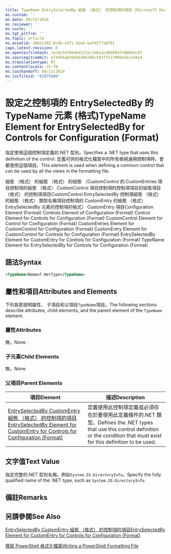 ```yaml
---
title: TypeName EntrySelectedBy 組態 （格式） 的控制項的項目 |Microsoft Docs
ms.custom: ''
ms.date: 09/13/2016
ms.reviewer: ''
ms.suite: ''
ms.tgt_pltfrm: ''
ms.topic: article
ms.assetid: 30bb1382-8c6b-4371-82e6-baf427fa0781
caps.latest.revision: 6
ms.openlocfilehash: cec8c5d76bded321ec1d6a1cd0409d7c88863c03
ms.sourcegitcommit: e7445ba8203da304286c591ff513900ad1c244a4
ms.translationtype: MT
ms.contentlocale: zh-TW
ms.lasthandoff: 04/23/2019
ms.locfileid: "62075880"
---
```

# <a name="typename-element-for-entryselectedby-for-controls-for-configuration-format"></a><span data-ttu-id="2544f-102">設定之控制項的 EntrySelectedBy 的 TypeName 元素 (格式)</span><span class="sxs-lookup"><span data-stu-id="2544f-102">TypeName Element for EntrySelectedBy for Controls for Configuration (Format)</span></span>

<span data-ttu-id="2544f-103">指定使用這個控制項定義的.NET 型別。</span><span class="sxs-lookup"><span data-stu-id="2544f-103">Specifies a .NET type that uses this definition of the control.</span></span> <span data-ttu-id="2544f-104">定義可供的格式化檔案中的所有檢視通用控制項時，會都使用這個項目。</span><span class="sxs-lookup"><span data-stu-id="2544f-104">This element is used when defining a common control that can be used by all the views in the formatting file.</span></span>

<span data-ttu-id="2544f-105">組態 （格式） 的組態 （格式） 的組態 （CustomControl 的 CustomEntries 項目控制項的組態 （格式） CustomControl 項目控制項的控制項項目的組態項目 （格式） 的控制項項目CustomControl EntrySelectedBy 控制項組態 （格式） 的組態 （格式） 類型名稱項目控制項的 CustomEntry 的組態 （格式） EntrySelectedBy 元素的控制項的格式） CustomEntry 項目</span><span class="sxs-lookup"><span data-stu-id="2544f-105">Configuration Element (Format) Controls Element of Configuration (Format) Control Element for Controls for Configuration (Format) CustomControl Element for Control for Configuration (Format) CustomEntries Element for CustomControl for Configuration (Format) CustomEntry Element for CustomControl for Controls for Configuration (Format) EntrySelectedBy Element for CustomEntry for Controls for Configuration (Format) TypeName Element for EntrySelectedBy for Controls for Configuration (Format)</span></span>

## <a name="syntax"></a><span data-ttu-id="2544f-106">語法</span><span class="sxs-lookup"><span data-stu-id="2544f-106">Syntax</span></span>

```xml
<TypeName>Nameof.NetType</TypeName>

```

## <a name="attributes-and-elements"></a><span data-ttu-id="2544f-107">屬性和項目</span><span class="sxs-lookup"><span data-stu-id="2544f-107">Attributes and Elements</span></span>

<span data-ttu-id="2544f-108">下列各節說明屬性、 子項目和父項目`TypeName`項目。</span><span class="sxs-lookup"><span data-stu-id="2544f-108">The following sections describe attributes, child elements, and the parent element of the `TypeName` element.</span></span>

### <a name="attributes"></a><span data-ttu-id="2544f-109">屬性</span><span class="sxs-lookup"><span data-stu-id="2544f-109">Attributes</span></span>

<span data-ttu-id="2544f-110">無。</span><span class="sxs-lookup"><span data-stu-id="2544f-110">None.</span></span>

### <a name="child-elements"></a><span data-ttu-id="2544f-111">子元素</span><span class="sxs-lookup"><span data-stu-id="2544f-111">Child Elements</span></span>

<span data-ttu-id="2544f-112">無。</span><span class="sxs-lookup"><span data-stu-id="2544f-112">None.</span></span>

### <a name="parent-elements"></a><span data-ttu-id="2544f-113">父項目</span><span class="sxs-lookup"><span data-stu-id="2544f-113">Parent Elements</span></span>

|<span data-ttu-id="2544f-114">項目</span><span class="sxs-lookup"><span data-stu-id="2544f-114">Element</span></span>|<span data-ttu-id="2544f-115">描述</span><span class="sxs-lookup"><span data-stu-id="2544f-115">Description</span></span>|
|-------------|-----------------|
|[<span data-ttu-id="2544f-116">EntrySelectedBy CustomEntry 組態 （格式） 的控制項的項目</span><span class="sxs-lookup"><span data-stu-id="2544f-116">EntrySelectedBy Element for CustomEntry for Controls for Configuration (Format)</span></span>](./entryselectedby-element-for-customentry-for-controls-for-configuration-format.md)|<span data-ttu-id="2544f-117">定義使用此控制項定義或必須存在於要使用此定義條件的.NET 類型。</span><span class="sxs-lookup"><span data-stu-id="2544f-117">Defines the .NET types that use this control definition or the condition that must exist for this definition to be used.</span></span>|

## <a name="text-value"></a><span data-ttu-id="2544f-118">文字值</span><span class="sxs-lookup"><span data-stu-id="2544f-118">Text Value</span></span>

<span data-ttu-id="2544f-119">指定完整的.NET 型別名稱，例如`System.IO.DirectoryInfo`。</span><span class="sxs-lookup"><span data-stu-id="2544f-119">Specify the fully qualified name of the .NET type, such as `System.IO.DirectoryInfo`.</span></span>

## <a name="remarks"></a><span data-ttu-id="2544f-120">備註</span><span class="sxs-lookup"><span data-stu-id="2544f-120">Remarks</span></span>

## <a name="see-also"></a><span data-ttu-id="2544f-121">另請參閱</span><span class="sxs-lookup"><span data-stu-id="2544f-121">See Also</span></span>

[<span data-ttu-id="2544f-122">EntrySelectedBy CustomEntry 組態 （格式） 的控制項的項目</span><span class="sxs-lookup"><span data-stu-id="2544f-122">EntrySelectedBy Element for CustomEntry for Controls for Configuration (Format)</span></span>](./entryselectedby-element-for-customentry-for-controls-for-configuration-format.md)

[<span data-ttu-id="2544f-123">撰寫 PowerShell 格式化檔案</span><span class="sxs-lookup"><span data-stu-id="2544f-123">Writing a PowerShell Formatting File</span></span>](./writing-a-powershell-formatting-file.md)
